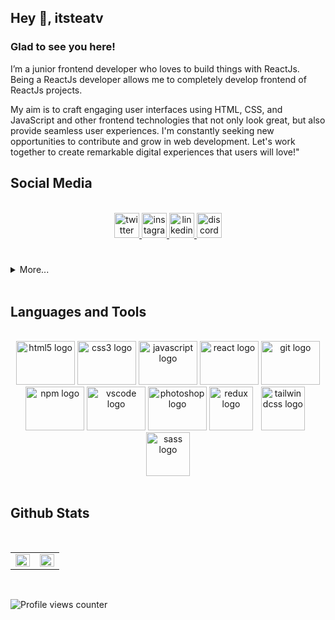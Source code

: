 ## **Hey 👋, itsteatv**  
  
### Glad to see you here! 

I’m a junior frontend developer who loves to build things with ReactJs. Being a ReactJs developer allows me to completely develop frontend of ReactJs projects.

My aim is to craft engaging user interfaces using HTML, CSS, and JavaScript and other frontend technologies that not only look great, but also provide seamless user experiences. I'm constantly seeking new opportunities to contribute and grow in web development. Let's work together to create remarkable digital experiences that users will love!"  

## Social Media
<br />
<div align="center">
  <a href="https://twitter.com/itsteatv" target="_blank">
    <img src="https://img.shields.io/static/v1?message=Twitter&logo=twitter&label=&color=1DA1F2&logoColor=white&labelColor=&style=for-the-badge" height="40" alt="twitter logo"  />
  </a>
  <a href="https://www.instagram.com/itsteatv/" target="_blank">
    <img src="https://img.shields.io/static/v1?message=Instagram&logo=instagram&label=&color=E4405F&logoColor=white&labelColor=&style=for-the-badge" height="40" alt="instagram logo"  />
  </a>
  <a href="linkedin.com/in/reza-a-b9630724a" target="_blank">
    <img src="https://img.shields.io/static/v1?message=LinkedIn&logo=linkedin&label=&color=0077B5&logoColor=white&labelColor=&style=for-the-badge" height="40" alt="linkedin logo"  />
  </a>
  <a href="discordapp.com/users/703054310128353280" target="_blank">
    <img src="https://img.shields.io/static/v1?message=Discord&logo=discord&label=&color=7289DA&logoColor=white&labelColor=&style=for-the-badge" height="40" alt="discord logo"  />
  </a>
</div>

###

###

###

###
  
###
</div>

###

<br/>  

<details><summary> More... </summary><table align="center"><tr><td valign="top" width="100%">

- 🔭 I’m currently working on [itsteatv hotel](https://github.com/itsteatv/itsteatv-hotel)  
  

- 🌱 I’m currently learning ReactJs
  

- ❓ Ask me about anything related to Frontend ( ReactJs ) and related technologies  


</td></tr></table></details>  

<br/>  

## Languages and Tools
<br />
<div align="center">
  <img src="https://cdn.jsdelivr.net/gh/devicons/devicon/icons/html5/html5-original.svg" height="70" width="94" alt="html5 logo"  />
  <img src="https://cdn.jsdelivr.net/gh/devicons/devicon/icons/css3/css3-original.svg" height="70" width="94" alt="css3 logo"  />
  <img src="https://cdn.jsdelivr.net/gh/devicons/devicon/icons/javascript/javascript-original.svg" height="70" width="94" alt="javascript logo"  />
  <img src="https://cdn.jsdelivr.net/gh/devicons/devicon/icons/react/react-original.svg" height="70" width="94" alt="react logo"  />
  <img src="https://cdn.jsdelivr.net/gh/devicons/devicon/icons/git/git-original.svg" height="70" width="94" alt="git logo"  />
  <img src="https://cdn.jsdelivr.net/gh/devicons/devicon/icons/npm/npm-original-wordmark.svg" height="70" width="94" alt="npm logo"  />
  <img src="https://cdn.jsdelivr.net/gh/devicons/devicon/icons/vscode/vscode-original.svg" height="70" width="94" alt="vscode logo"  />
  <img src="https://cdn.jsdelivr.net/gh/devicons/devicon/icons/photoshop/photoshop-plain.svg" height="70" width="94" alt="photoshop logo"  />
  <img src="https://cdn.jsdelivr.net/gh/devicons/devicon/icons/redux/redux-original.svg" height="70" alt="redux logo"  />
  <img width="5" />
  <img src="https://cdn.simpleicons.org/tailwindcss/06B6D4" height="70" alt="tailwindcss logo"  />
  <img width="5" />
  <img src="https://cdn.jsdelivr.net/gh/devicons/devicon/icons/sass/sass-original.svg" height="70" alt="sass logo"  />
</div>

<br />

## Github Stats 
<br />
<table align="center" ><tr><td valign="top" width="50%">

<img src="https://github-readme-stats.vercel.app/api?username=itsteatv&show_icons=true&count_private=true&hide_border=true" align="left" style="width: 100%" />

</td><td valign="top" width="50%">

<div align="right"><img src="https://github-readme-stats.vercel.app/api/top-langs/?username=itsteatv&hide_border=true&layout=compact" align="right" style="width: 100%" /></div>

</td></tr></table>  

<br />

![Profile views counter](https://komarev.com/ghpvc/?username=rishavanand&&style=flat-square)  
